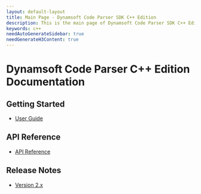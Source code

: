 ```yaml
---
layout: default-layout
title: Main Page - Dynamsoft Code Parser SDK C++ Edition
description: This is the main page of Dynamsoft Code Parser SDK C++ Edition.
keywords: c++
needAutoGenerateSidebar: true
needGenerateH3Content: true
---
```


# Dynamsoft Code Parser C++ Edition Documentation

## Getting Started

- [User Guide](user-guide/getting-started.md)

## API Reference

- [API Reference](api-reference/index.md)

## Release Notes

- [Version 2.x](release-notes/cpp-2.md)

